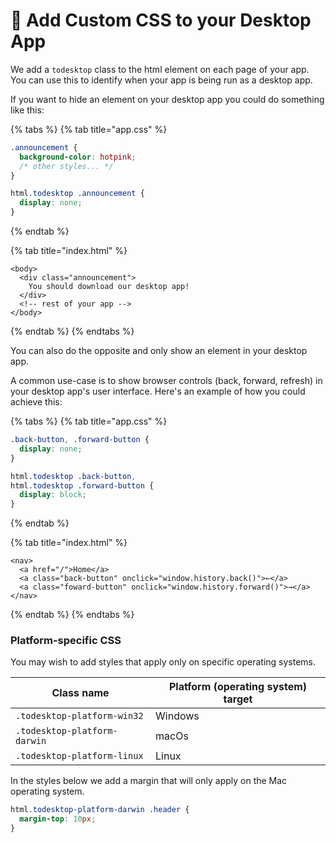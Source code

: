 # 💄 Add Custom CSS to your Desktop App

We add a `todesktop` class to the html element on each page of your app. You can use this to identify when your app is being run as a desktop app.

If you want to hide an element on your desktop app you could do something like this:

{% tabs %}
{% tab title="app.css" %}
```css
.announcement {
  background-color: hotpink;
  /* other styles... */
}

html.todesktop .announcement {
  display: none;
}
```
{% endtab %}

{% tab title="index.html" %}
```markup
<body>
  <div class="announcement">
    You should download our desktop app!
  </div>
  <!-- rest of your app -->
</body>
```
{% endtab %}
{% endtabs %}

You can also do the opposite and only show an element in your desktop app.

A common use-case is to show browser controls (back, forward, refresh) in your desktop app's user interface. Here's an example of how you could achieve this:

{% tabs %}
{% tab title="app.css" %}
```css
.back-button, .forward-button {
  display: none;
}

html.todesktop .back-button,
html.todesktop .forward-button {
  display: block;
}
```
{% endtab %}

{% tab title="index.html" %}
```markup
<nav>
  <a href="/">Home</a>
  <a class="back-button" onclick="window.history.back()">←</a>
  <a class="foward-button" onclick="window.history.forward()">→</a>
</nav>
```
{% endtab %}
{% endtabs %}

### Platform-specific CSS

You may wish to add styles that apply only on specific operating systems.

| Class name                   | Platform (operating system) target |
| ---------------------------- | ---------------------------------- |
| `.todesktop-platform-win32`  | Windows                            |
| `.todesktop-platform-darwin` | macOs                              |
| `.todesktop-platform-linux`  | Linux                              |

In the styles below we add a margin that will only apply on the Mac operating system.

```css
html.todesktop-platform-darwin .header {
  margin-top: 10px;
}
```

